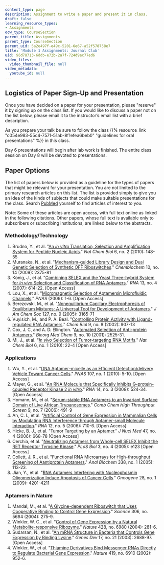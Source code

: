 ```yaml
---
content_type: page
description: Assignment to write a paper and present it in class.
draft: false
learning_resource_types:
- Assignments
ocw_type: CourseSection
parent_title: Assignments
parent_type: CourseSection
parent_uid: 5a2e497f-e49c-5201-6e67-a52f578758e7
title: 'Module 1 Assignments: Journal Club'
uid: 96d78713-6ddb-e72b-2a7f-724d9ac77ed6
video_files:
  video_thumbnail_file: null
video_metadata:
  youtube_id: null
---
```

## Logistics of Paper Sign-Up and Presentation

Once you have decided on a paper for your presentation, please "reserve" it by signing up on the class list. If you would like to discuss a paper not on the list below, please email it to the instructor’s email list with a brief description.

As you prepare your talk be sure to follow the class {{% resource_link "c054e983-55c4-7571-51ab-8f1efea6beb0" "guidelines for oral presentations" %}} in this class.

Day 6 presentations will begin after lab work is finished. The entire class session on Day 8 will be devoted to presentations.

## Paper Options

The list of papers below is provided as a guideline for the types of papers that might be relevant for your presentation. You are not limited to the primary research articles on this list. The list is provided simply to give you an idea of the kinds of subjects that could make suitable presentations for the class. Search [PubMed](http://www.ncbi.nlm.nih.gov/PubMed/) yourself to find articles of interest to you.

Note: Some of these articles are open access, with full text online as linked in the following citations. Other papers, whose full text is available only to subscribers or subscribing institutions, are linked below to the abstracts.

### Methodology/Technology

1. Brudno, Y., et al. "[An *in vitro* Translation, Selection and Amplification System for Peptide Nucleic Acids](http://www.nature.com/nchembio/journal/v6/n2/abs/nchembio.280.html)." *Nat Chem Biol* 6, no. 2 (2010): 148-55
2. Muranaka, N., et al. "[Mechanism-guided Library Design and Dual Genetic Selection of Synthetic OFF Riboswitches](https://onlinelibrary.wiley.com/doi/full/10.1002/cbic.200900313)." *Chembiochem* 10, no. 14 (2009): 2375-81
3. König, J., et al. "[Combining SELEX and the Yeast Three-hybrid System for *in vivo* Selection and Classification of RNA Aptamers](http://rnajournal.cshlp.org/content/13/4/614)." *RNA* 13, no. 4 (2007): 614-22. \[Open Access\]
4. Lou, X., et al. "[Micromagnetic Selection of Aptamersin Microfluidic Channels](http://www.pnas.org/content/106/9/2989)." *PNAS* (2009): 1-6. \[Open Access\]
5. Berezovski, M., et al. "[Nonequilibrium Capillary Electrophoresis of Equilibrium Mixtures: A Universal Tool for Development of Aptamers](http://pubs.acs.org/doi/abs/10.1021/ja042394q)." *J Am Chem Soc* 127, no. 9 (2005): 3165-71
6. Vuyisich, M., and P. A. Beal. "[Controlling Protein Activity with Ligand-regulated RNA Aptamers](http://www.cell.com/chemistry-biology/retrieve/pii/S1074552102001850)." *Chem Biol* 9, no. 8 (2002): 907-13
7. Cox, J. C, and A. D. Ellington. "[Automated Selection of Anti-protein Aptamers](http://dx.doi.org/10.1016/S0968-0896%2801%2900028-1)." *Bioorg Med Chem* 9, no. 10 (2001): 2525-31.
8. Mi, J., et al. "[*In vivo* Selection of Tumor-targeting RNA Motifs](http://www.nature.com/nchembio/journal/v6/n1/abs/nchembio.277.html)." *Nat Chem Biol* 6, no. 1 (2010): 22-4 \[Open Access\]

### Applications

1. Wu, Y., et al. "[DNA Aptamer–micelle as an Efficient Detection/delivery Vehicle Toward Cancer Cells](http://www.pnas.org/content/107/1/5)." *PNAS* 107, no. 1 (2010): 5-10. \[Open Access\]
2. Mayer, G., et al. "[An RNA Molecule that Specifically Inhibits G-protein-coupled Receptor Kinase 2 *in vitro*](http://rnajournal.cshlp.org/content/14/3/524)." *RNA* 14, no. 3 (2008): 524-34. \[Open Access\]
3. Homann, M., et al. "[Serum-stable RNA Aptamers to an Invariant Surface Domain of Live African Trypanosomes](http://www.ncbi.nlm.nih.gov/pubmed/16925510)." *Comb Chem High Throughput Screen* 9, no. 7 (2006): 491-9
4. An, C. I., et al. "[Artificial Control of Gene Expression in Mammalian Cells by Modulating RNA Interference through Aptamer-small Molecule Interaction](http://rnajournal.cshlp.org/content/12/5/710)." *RNA* 12, no. 5 (2006): 710-6. \[Open Access\]
5. Hicke, B. J., et al. "[Tumor Targeting by an Aptamer](http://www.ncbi.nlm.nih.gov/pubmed/16595502)." *J Nucl Med* 47, no. 4 (2006): 668-78 \[Open Access\]
6. Cerchia, et al. "[Neutralizing Aptamers from Whole-cell SELEX Inhibit the RET Receptor Tyrosine Kinase](https://journals.plos.org/plosbiology/article?id=10.1371/journal.pbio.0030123)." *PLoS Biol* 3, no. 4 (2005): e123 \[Open Access\]
7. Collett, J. R., et al. "[Functional RNA Microarrays for High-throughput Screening of Aantiprotein Aptamers](http://dx.doi.org/10.1016/j.ab.2004.11.027)." *Anal Biochem* 338, no. 1 (2005): 113-23.
8. Jian, Y., et al. "[RNA Aptamers Interfering with Nucleophosmin Oligomerization Induce Apoptosis of Cancer Cells](http://www.nature.com/onc/journal/v28/n47/abs/onc2009275a.html)." *Oncogene* 28, no. 1 (2009): 4201-4211

### Aptamers in Nature

1. Mandal, M., et al. "[A Glycine-dependent Riboswitch that Uses Cooperative Binding to Control Gene Expression](http://www.sciencemag.org/cgi/content/abstract/306/5694/275)." *Science* 306, no. 5694 (2004): 275-9.
2. Winkler, W. C., et al. "[Control of Gene Expression by a Natural Metabolite-responsive Ribozyme](http://dx.doi.org/10.1038/nature02362)." *Nature* 428, no. 6980 (2004): 281-6.
3. Sudarsan, N., et al. "[An mRNA Structure in Bacteria that Controls Gene Expression by Binding Lysine](http://genesdev.cshlp.org/content/17/21/2688)." *Genes Dev* 17, no. 21 (2003): 2688-97. \[Open Access\]
4. Winkler, W., et al. "[Thiamine Derivatives Bind Messenger RNAs Directly to Regulate Bacterial Gene Expression](http://genesdev.cshlp.org/content/17/21/2688)." *Nature* 419, no. 6910 (2002): 952-6.